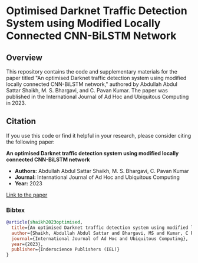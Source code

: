 # Optimised Darknet Traffic Detection System using Modified Locally Connected CNN-BiLSTM Network

## Overview

This repository contains the code and supplementary materials for the paper titled "An optimised Darknet traffic detection system using modified locally connected CNN-BiLSTM network," authored by Abdullah Abdul Sattar Shaikh, M. S. Bhargavi, and C. Pavan Kumar. The paper was published in the International Journal of Ad Hoc and Ubiquitous Computing in 2023.

## Citation

If you use this code or find it helpful in your research, please consider citing the following paper:

**An optimised Darknet traffic detection system using modified locally connected CNN-BiLSTM network**

- **Authors:** Abdullah Abdul Sattar Shaikh, M. S. Bhargavi, C. Pavan Kumar
- **Journal:** International Journal of Ad Hoc and Ubiquitous Computing
- **Year:** 2023

[Link to the paper](https://dl.acm.org/doi/abs/10.1504/ijahuc.2023.131361)

### Bibtex

```bibtex
@article{shaikh2023optimised,
  title={An optimised Darknet traffic detection system using modified locally connected CNN-BiLSTM network},
  author={Shaikh, Abdullah Abdul Sattar and Bhargavi, MS and Kumar, C Pavan},
  journal={International Journal of Ad Hoc and Ubiquitous Computing},
  year={2023},
  publisher={Inderscience Publishers (IEL)}
}
